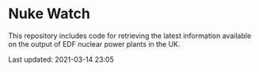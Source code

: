 # Nuke Watch

This repository includes code for retrieving the latest information available on the output of EDF nuclear power plants in the UK.

Last updated: 2021-03-14 23:05
